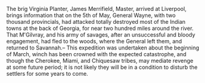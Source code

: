  The brig Virginia Planter, James Merrifield, Master, arrived at Liverpool, brings information that on the 5th of May, General Wayne, with two thousand provincials, had attacked totally destroyed most of the Indian towns at the back of Georgia, for near two hundred miles around the river. That M'Gilvray, and his army of savages, after an unsuccessful and bloody engagement, had fled to the woods, where the General left them, and returned to Savannah.– This expedition was undertaken about the beginning of March, winch has been crowned with the expected catastrophe, and though the Cherokee, Miami, and Chiquesaw tribes, may mediate revenge at some future period; it is not likely they will be in a condition to disturb the settlers for some years to come.